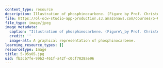 ```yaml
---
content_type: resource
description: Illustration of phosphinocarbene. (Figure by Prof. Christopher Cummins.)
file: https://ol-ocw-studio-app-production.s3.amazonaws.com/courses/5-05-principles-of-inorganic-chemistry-iii-spring-2005/fb3cb7fe99b2461fa42fc0cf7028ae96_5-05s05.jpg
file_type: image/jpeg
image_metadata:
  caption: "Illustration of phosphinocarbene. (Figure\_by Prof. Christopher Cummins.)"
  credit: ''
  image-alt: A graphical representation of phosphinocarbene.
learning_resource_types: []
resourcetype: Image
title: 5-05s05.jpg
uid: fb3cb7fe-99b2-461f-a42f-c0cf7028ae96
---
```

